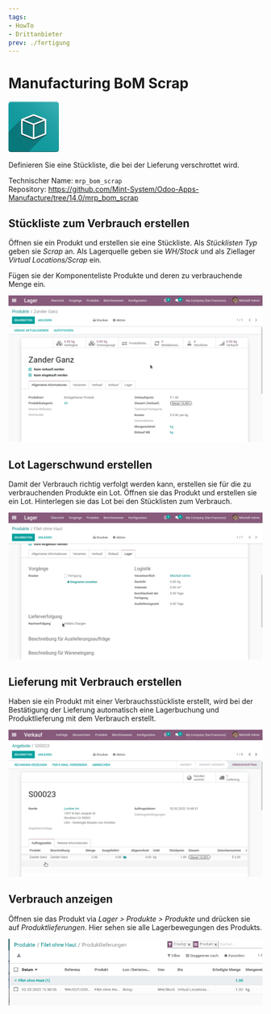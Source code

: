 ```yaml
---
tags:
- HowTo
- Drittanbieter
prev: ./fertigung
---
```

# Manufacturing BoM Scrap
![icon_oms_box](assets/icon_oms_box.png)

Definieren Sie eine Stückliste, die bei der Lieferung verschrottet wird.

Technischer Name: `mrp_bom_scrap`\
Repository: <https://github.com/Mint-System/Odoo-Apps-Manufacture/tree/14.0/mrp_bom_scrap>

## Stückliste zum Verbrauch erstellen

Öffnen sie ein Produkt und erstellen sie eine Stückliste. Als *Stücklisten Typ* geben sie *Scrap* an. Als Lagerquelle geben sie *WH/Stock* und als Ziellager *Virtual Locations/Scrap* ein.

Fügen sie der Komponenteliste Produkte und deren zu verbrauchende Menge ein.

![Manufacture BoM Scrap erstellen](assets/Manufacture%20BoM%20Scrap%20erstellen.gif)

## Lot Lagerschwund erstellen

Damit der Verbrauch richtig verfolgt werden kann, erstellen sie für die zu verbrauchenden Produkte ein Lot. Öffnen sie das Produkt und erstellen sie ein Lot. Hinterlegen sie das Lot bei den Stücklisten zum Verbrauch.

![Manufacture BoM Scrap Lot erstellen](assets/Manufacture%20BoM%20Scrap%20Lot%20erstellen.gif)

## Lieferung mit Verbrauch erstellen

Haben sie ein Produkt mit einer Verbrauchsstückliste erstellt, wird bei der Bestätigung der Lieferung automatisch eine Lagerbuchung und Produktlieferung mit dem Verbrauch erstellt.

![Manufacture BoM Scrap Lagerschwund](assets/Manufacture%20BoM%20Scrap%20Lagerschwund.gif)

## Verbrauch anzeigen

Öffnen sie das Produkt via *Lager > Produkte > Produkte* und drücken sie auf *Produktlieferungen*. Hier sehen sie alle Lagerbewegungen des Produkts.

![](assets/Pasted%20image%2020220202165832.png)